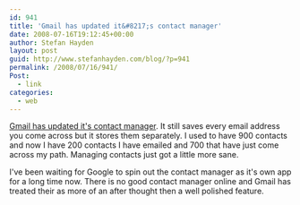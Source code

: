 ```yaml
---
id: 941
title: 'Gmail has updated it&#8217;s contact manager'
date: 2008-07-16T19:12:45+00:00
author: Stefan Hayden
layout: post
guid: http://www.stefanhayden.com/blog/?p=941
permalink: /2008/07/16/941/
Post:
  - link
categories:
  - web
---
```

<a href="http://gmailblog.blogspot.com/2008/07/updates-to-gmail-contact-manager.html">Gmail has updated it's contact manager</a>. It still saves every email address you come across but it stores them separately. I used to have 900 contacts and now I have 200 contacts I have emailed and 700 that have just come across my path. Managing contacts just got a little more sane.

I've been waiting for Google to spin out the contact manager as it's own app for a long time now. There is no good contact manager online and Gmail has treated their as more of an after thought then a well polished feature.
